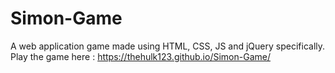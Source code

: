# Simon-Game
A web application game made using HTML, CSS, JS and jQuery specifically.
Play the game here : https://thehulk123.github.io/Simon-Game/
